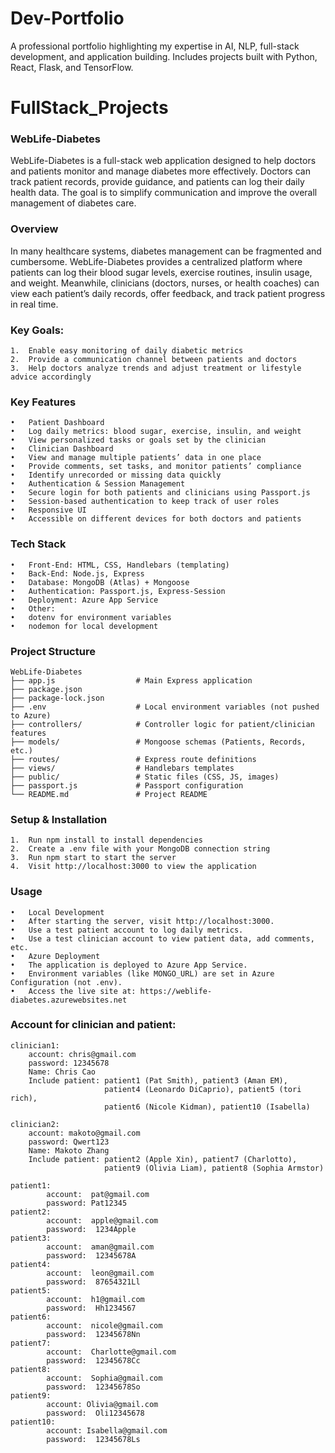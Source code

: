 # Dev-Portfolio
A professional portfolio highlighting my expertise in AI, NLP, full-stack development, and application building. Includes projects built with Python, React, Flask, and TensorFlow.

# FullStack_Projects
### WebLife-Diabetes

WebLife-Diabetes is a full-stack web application designed to help doctors and patients monitor and manage diabetes more effectively. Doctors can track patient records, provide guidance, and patients can log their daily health data. The goal is to simplify communication and improve the overall management of diabetes care.

### Overview

In many healthcare systems, diabetes management can be fragmented and cumbersome. WebLife-Diabetes provides a centralized platform where patients can log their blood sugar levels, exercise routines, insulin usage, and weight. Meanwhile, clinicians (doctors, nurses, or health coaches) can view each patient’s daily records, offer feedback, and track patient progress in real time.

### Key Goals:
	1.	Enable easy monitoring of daily diabetic metrics
	2.	Provide a communication channel between patients and doctors
	3.	Help doctors analyze trends and adjust treatment or lifestyle advice accordingly

### Key Features
	•	Patient Dashboard
	•	Log daily metrics: blood sugar, exercise, insulin, and weight
	•	View personalized tasks or goals set by the clinician
	•	Clinician Dashboard
	•	View and manage multiple patients’ data in one place
	•	Provide comments, set tasks, and monitor patients’ compliance
	•	Identify unrecorded or missing data quickly
	•	Authentication & Session Management
	•	Secure login for both patients and clinicians using Passport.js
	•	Session-based authentication to keep track of user roles
	•	Responsive UI
	•	Accessible on different devices for both doctors and patients

### Tech Stack
	•	Front-End: HTML, CSS, Handlebars (templating)
	•	Back-End: Node.js, Express
	•	Database: MongoDB (Atlas) + Mongoose
	•	Authentication: Passport.js, Express-Session
	•	Deployment: Azure App Service
	•	Other:
	•	dotenv for environment variables
	•	nodemon for local development

### Project Structure
    WebLife-Diabetes
    ├── app.js                  # Main Express application
    ├── package.json
    ├── package-lock.json
    ├── .env                    # Local environment variables (not pushed to Azure)
    ├── controllers/            # Controller logic for patient/clinician features
    ├── models/                 # Mongoose schemas (Patients, Records, etc.)
    ├── routes/                 # Express route definitions
    ├── views/                  # Handlebars templates
    ├── public/                 # Static files (CSS, JS, images)
    ├── passport.js             # Passport configuration
    └── README.md               # Project README

### Setup & Installation
    1.	Run npm install to install dependencies
    2.	Create a .env file with your MongoDB connection string
    3.	Run npm start to start the server
    4.	Visit http://localhost:3000 to view the application

### Usage
	•	Local Development
	•	After starting the server, visit http://localhost:3000.
	•	Use a test patient account to log daily metrics.
	•	Use a test clinician account to view patient data, add comments, etc.
	•	Azure Deployment
	•	The application is deployed to Azure App Service.
	•	Environment variables (like MONGO_URL) are set in Azure Configuration (not .env).
	•	Access the live site at: https://weblife-diabetes.azurewebsites.net

### Account for clinician and patient:
    clinician1: 
        account: chris@gmail.com
        password: 12345678
        Name: Chris Cao
        Include patient: patient1 (Pat Smith), patient3 (Aman EM),
                         patient4 (Leonardo DiCaprio), patient5 (tori rich), 
                         patient6 (Nicole Kidman), patient10 (Isabella)

    clinician2: 
        account: makoto@gmail.com
        password: Qwert123
        Name: Makoto Zhang
        Include patient: patient2 (Apple Xin), patient7 (Charlotto),
                         patient9 (Olivia Liam), patient8 (Sophia Armstor)

    patient1: 
            account:  pat@gmail.com
            password: Pat12345
    patient2:
            account:  apple@gmail.com
            password:  1234Apple
    patient3:
            account:  aman@gmail.com
            password:  12345678A
    patient4:
            account:  leon@gmail.com 
            password:  87654321Ll
    patient5:
            account:  h1@gmail.com 
            password:  Hh1234567
    patient6:
            account:  nicole@gmail.com
            password:  12345678Nn
    patient7:
            account:  Charlotte@gmail.com
            password:  12345678Cc
    patient8:
            account:  Sophia@gmail.com
            password:  12345678So
    patient9:
            account: Olivia@gmail.com
            password:  Oli12345678
    patient10:
            account: Isabella@gmail.com
            password:  12345678Ls
